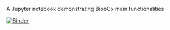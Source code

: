 A Jupyter notebook demonstrating BiobOx main functionalities

[![Binder](https://mybinder.org/badge_logo.svg)](https://mybinder.org/v2/gh/degiacom/biobox_notebook/HEAD)
